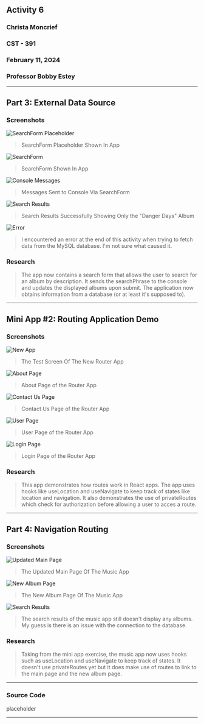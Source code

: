 <!-- Header -->
## **Activity 6**
### **Christa Moncrief**
### **CST - 391**
### **February 11, 2024**
### **Professor Bobby Estey**

---

<!-- Part 1 -->
## Part 3: External Data Source
### Screenshots

![SearchForm Placeholder]()

> SearchForm Placeholder Shown In App

![SearchForm]()

> SearchForm Shown In App

![Console Messages]()

> Messages Sent to Console Via SearchForm

![Search Results]()

> Search Results Successfully Showing Only the "Danger Days" Album

![Error]()

> I encountered an error at the end of this activity when trying to fetch data from the MySQL database. I'm not sure what caused it.

### Research

> The app now contains a search form that allows the user to search for an album by description. It sends the searchPhrase to the console and updates the displayed albums upon submit. The application now obtains information from a database (or at least it's supposed to).

---

## Mini App #2: Routing Application Demo

### Screenshots

![New App]()

> The Test Screen Of The New Router App

![About Page]()

> About Page of the Router App

![Contact Us Page]()

> Contact Us Page of the Router App

![User Page]()

> User Page of the Router App

![Login Page]()

> Login Page of the Router App

### Research

> This app demonstrates how routes work in React apps. The app uses hooks like useLocation and useNavigate to keep track of states like location and navigation. It also demonstrates the use of privateRoutes which check for authorization before allowing a user to acces a route.

---

## Part 4: Navigation Routing

### Screenshots

![Updated Main Page]()

> The Updated Main Page Of The Music App

![New Album Page]()

> The New Album Page Of The Music App

![Search Results]()

> The search results of the music app still doesn't display any albums. My guess is there is an issue with the connection to the database.

### Research

> Taking from the mini app exercise, the music app now uses hooks such as useLocation and useNavigate to keep track of states. It doesn't use privateRoutes yet but it does make use of routes to link to the main page and the new album page.


---

### Source Code

placeholder

---